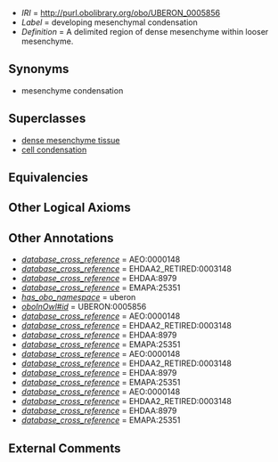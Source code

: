  * *IRI* = http://purl.obolibrary.org/obo/UBERON_0005856
 * *Label* = developing mesenchymal condensation
 * *Definition* = A delimited region of dense mesenchyme within looser mesenchyme.

## Synonyms

 * mesenchyme condensation

## Superclasses

 * [dense mesenchyme tissue](../../UBERON/24/UBERON_0007524.md)
 * [cell condensation](../../UBERON/85/UBERON_0011585.md)

## Equivalencies


## Other Logical Axioms


## Other Annotations

 * *[database_cross_reference](../../ef/oboInOwl#hasDbXref.md)* = AEO:0000148
 * *[database_cross_reference](../../ef/oboInOwl#hasDbXref.md)* = EHDAA2_RETIRED:0003148
 * *[database_cross_reference](../../ef/oboInOwl#hasDbXref.md)* = EHDAA:8979
 * *[database_cross_reference](../../ef/oboInOwl#hasDbXref.md)* = EMAPA:25351
 * *[has_obo_namespace](../../ce/oboInOwl#hasOBONamespace.md)* = uberon
 * *[oboInOwl#id](../../id/oboInOwl#id.md)* = UBERON:0005856
 * *[database_cross_reference](../../ef/oboInOwl#hasDbXref.md)* = AEO:0000148
 * *[database_cross_reference](../../ef/oboInOwl#hasDbXref.md)* = EHDAA2_RETIRED:0003148
 * *[database_cross_reference](../../ef/oboInOwl#hasDbXref.md)* = EHDAA:8979
 * *[database_cross_reference](../../ef/oboInOwl#hasDbXref.md)* = EMAPA:25351
 * *[database_cross_reference](../../ef/oboInOwl#hasDbXref.md)* = AEO:0000148
 * *[database_cross_reference](../../ef/oboInOwl#hasDbXref.md)* = EHDAA2_RETIRED:0003148
 * *[database_cross_reference](../../ef/oboInOwl#hasDbXref.md)* = EHDAA:8979
 * *[database_cross_reference](../../ef/oboInOwl#hasDbXref.md)* = EMAPA:25351
 * *[database_cross_reference](../../ef/oboInOwl#hasDbXref.md)* = AEO:0000148
 * *[database_cross_reference](../../ef/oboInOwl#hasDbXref.md)* = EHDAA2_RETIRED:0003148
 * *[database_cross_reference](../../ef/oboInOwl#hasDbXref.md)* = EHDAA:8979
 * *[database_cross_reference](../../ef/oboInOwl#hasDbXref.md)* = EMAPA:25351

## External Comments

